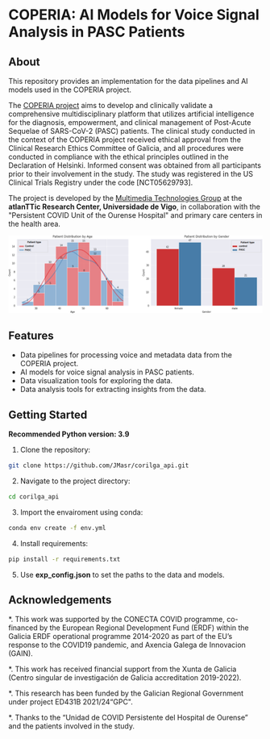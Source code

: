 # COPERIA: AI Models for Voice Signal Analysis in PASC Patients

## About

This repository provides an implementation for the data pipelines and AI models used in the COPERIA project.

The [COPERIA project](https://coperia.es/) aims to develop and clinically validate a comprehensive multidisciplinary
platform that utilizes artificial intelligence for the diagnosis,
empowerment, and clinical management of Post-Acute Sequelae of SARS-CoV-2 (PASC) patients.
The clinical study conducted in the context of the COPERIA project received ethical approval from the Clinical Research
Ethics Committee of Galicia,
and all procedures were conducted in compliance with the ethical principles outlined in the Declaration of Helsinki.
Informed consent was obtained from all participants prior to their involvement in the study.
The study was registered in the US Clinical Trials Registry under the code [NCT05629793].

The project is developed by the [Multimedia Technologies Group](https://gtm.uvigo.es/en/) at the **atlanTTic Research
Center, Universidade de Vigo**, in collaboration with the "Persistent COVID Unit of the Ourense Hospital" and primary
care centers in the health area.

<img title="Patient distribution of the clinical trial" src="/images/subject_distribution.png" alt="Patient distribution of COPERIA prject.">

## Features

* Data pipelines for processing voice and metadata data from the COPERIA project.
* AI models for voice signal analysis in PASC patients.
* Data visualization tools for exploring the data.
* Data analysis tools for extracting insights from the data.

## Getting Started

**Recommended Python version: 3.9**

1. Clone the repository:

```bash
git clone https://github.com/JMasr/corilga_api.git
```
2. Navigate to the project directory:

```bash
cd corilga_api
```

3. Import the envairoment using conda:

```bash
conda env create -f env.yml
```

4. Install requirements:

```bash
pip install -r requirements.txt
```

5. Use **exp_config.json** to set the paths to the data and models.

## Acknowledgements

*. This work was supported by the CONECTA COVID programme, co-financed by the European Regional Development Fund (ERDF)
within the Galicia ERDF operational programme 2014-2020 as part of the EU’s response to the COVID19 pandemic, and
Axencia Galega de Innovacion (GAIN).

*. This work has received financial support from the Xunta de Galicia (Centro singular de investigación de Galicia
accreditation 2019-2022).

*. This research has been funded by the Galician Regional Government under project ED431B 2021/24“GPC".

*. Thanks to the “Unidad de COVID Persistente del Hospital de Ourense” and the patients involved in the study.
